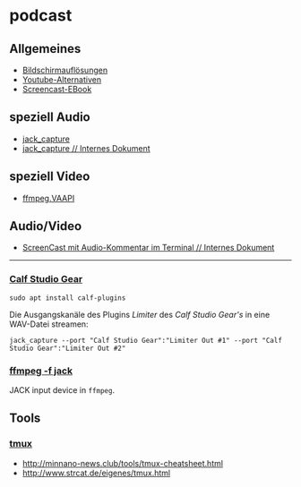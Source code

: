 # podcast

## Allgemeines
* [Bildschirmauflösungen](https://www.elektronik-kompendium.de/sites/com/1904101.htm)
* [Youtube-Alternativen](https://www.ionos.de/digitalguide/online-marketing/social-media/youtube-alternativen-die-besten-portale-im-ueberblick/)
* [Screencast-EBook](https://www.learn2use.de/ebook/)

## speziell Audio
* [jack_capture](https://github.com/kmatheussen/jack_capture)
* [jack_capture // Internes Dokument](jack_capture.md)

## speziell Video
* [ffmpeg.VAAPI](https://trac.ffmpeg.org/wiki/Hardware/VAAPI)

## Audio/Video
* [ScreenCast mit Audio-Kommentar im Terminal // Internes Dokument](scast_audio_term.md)

---

### [Calf Studio Gear](https://calf-studio-gear.org/)
```
sudo apt install calf-plugins
```
Die Ausgangskanäle des Plugins _Limiter_ des _Calf Studio Gear's_ in eine WAV-Datei streamen:
```
jack_capture --port "Calf Studio Gear":"Limiter Out #1" --port "Calf Studio Gear":"Limiter Out #2"
```

### [ffmpeg -f jack](https://ffmpeg.org/ffmpeg-devices.html#jack)

JACK input device in `ffmpeg`.

## Tools

### [tmux](https://github.com/tmux/tmux)
* http://minnano-news.club/tools/tmux-cheatsheet.html
* http://www.strcat.de/eigenes/tmux.html

